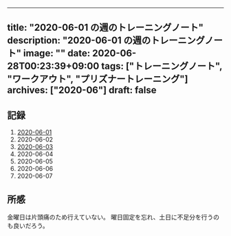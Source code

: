 
---
title: "2020-06-01 の週のトレーニングノート"
description: "2020-06-01 の週のトレーニングノート"
image: ""
date: 2020-06-28T00:23:39+09:00
tags: ["トレーニングノート", "ワークアウト", "プリズナートレーニング"]
archives: ["2020-06"]
draft: false
---

## 記録

1. [2020-06-01](https://scrapbox.io/tbsmcd-memo/2020-06-01)
1. 2020-06-02
1. [2020-06-03](https://scrapbox.io/tbsmcd-memo/2020-06-03)
1. 2020-06-04
1. 2020-06-05
1. 2020-06-06
1. 2020-06-07
  

## 所感
金曜日は片頭痛のため行えていない。 曜日固定を忘れ、土日に不足分を行うのも良いだろう。

